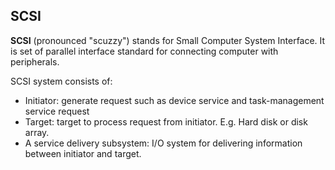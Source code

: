 ## SCSI ##

**SCSI** (pronounced "scuzzy") stands for Small Computer System Interface. It is set of parallel interface standard for connecting computer with peripherals.

SCSI system consists of: 
* Initiator: generate request such as device service and task-management service request
* Target: target to process request from initiator. E.g. Hard disk or disk array. 
* A service delivery subsystem: I/O system for delivering information between initiator and target.
